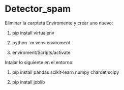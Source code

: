# Detector_spam

Eliminar la carpteta Enviromente y crear uno nuevo:

1. pip install virtualenv

2. python -m venv enviroment

3.  enviroment/Scripts/activate

Intalar lo siguiente en el entorno:

1. pip install pandas scikit-learn numpy chardet scipy

2. pip install joblib
